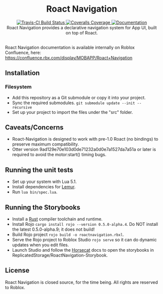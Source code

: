 <h1 align="center">Roact Navigation</h1>
<div align="center">
	<a href="https://travis-ci.org/Roblox/roact-navigation">
		<img src="https://api.travis-ci.org/Roblox/roact-navigation.svg?branch=master" alt="Travis-CI Build Status" />
	</a>
	<a href="https://coveralls.io/github/Roblox/roact-navigation?branch=master">
		<img src="https://coveralls.io/repos/github/Roblox/roact-navigation/badge.svg?branch=master" alt="Coveralls Coverage" />
	</a>
	<a href="https://roblox.github.io/roact-navigation">
		<img src="https://img.shields.io/badge/docs-website-green.svg" alt="Documentation" />
	</a>
</div>

<div align="center">
	Roact Navigation provides a declarative navigation system for App UI, built on top of Roact.
</div>

<div>&nbsp;</div>

Roact Navigation documentation is available internally on Roblox Confluence, here:
https://confluence.rbx.com/display/MOBAPP/Roact+Navigation

## Installation

### Filesystem
* Add this repository as a Git submodule or copy it into your project.
* Sync the required submodules. `git submodule update --init --recursive`
* Set up your project to import the files under the "src" folder.

## Caveats/Concerns
* Roact-Navigation is designed to work with pre-1.0 Roact (no bindings) to preserve maximum compatibility.
* Otter version 9ad129e70e103d0de71232a0d0e7a1527da7a51a or later is required to avoid the motor:start() timing bugs.

## Running the unit tests
* Set up your system with Lua 5.1.
* Install dependencies for [Lemur](https://github.com/LPGhatguy/lemur).
* Run `lua bin/spec.lua`.

## Running the Storybooks
* Install a [Rust](https://www.rust-lang.org) compiler toolchain and runtime.
* Install Rojo `cargo install rojo --version 0.5.0-alpha.4`. Do NOT install the latest 0.5.0-alpha.9; it does not build!
* Build Rojo project `rojo build -o roactnavigation.rbxl`.
* Serve the Rojo project to Roblox Studio `rojo serve` so it can do dynamic updates when you edit files.
* Launch Studio and follow the [Horsecat](https://github.com/Roblox/horsecat/blob/master/docs/index.md) docs to open the storybooks in ReplicatedStorage/RoactNavigation-Storybook.

## License
Roact Navigation is closed source, for the time being. All rights are reserved to Roblox.
